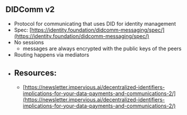 ## DIDComm v2

- Protocol for communicating that uses DID for identity management
- Spec: [https://identity.foundation/didcomm-messaging/spec/](https://identity.foundation/didcomm-messaging/spec/)
- No sessions
    - messages are always encrypted with the public keys of the peers
- Routing happens via mediators
- Resources:
    - 
    - [https://newsletter.impervious.ai/decentralized-identifiers-implications-for-your-data-payments-and-communications-2/](https://newsletter.impervious.ai/decentralized-identifiers-implications-for-your-data-payments-and-communications-2/)
